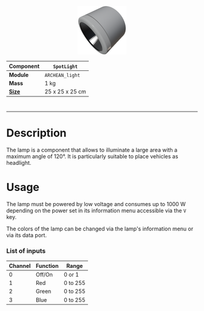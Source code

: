 <p align="center">
  <img src="SpotLight.png" />
</p>

|Component|`SpotLight`|
|---|---|
|**Module**|`ARCHEAN_light`|
|**Mass**|1 kg|
|[**Size**](# "Based on the component's occupancy in a fixed 25cm grid.")|25 x 25 x 25 cm|
#
---

# Description
The lamp is a component that allows to illuminate a large area with a maximum angle of 120°. It is particularly suitable to place vehicles as headlight.

# Usage
The lamp must be powered by low voltage and consumes up to 1000 W depending on the power set in its information menu accessible via the `V` key.

The colors of the lamp can be changed via the lamp's information menu or via its data port.

### List of inputs
|Channel|Function|Range|
|---|---|---|
|0|Off/On|0 or 1|
|1|Red|0 to 255|
|2|Green|0 to 255|
|3|Blue|0 to 255|